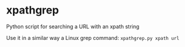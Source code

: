 # xpathgrep
Python script for searching a URL with an xpath string

Use it in a similar way a Linux grep command: `xpathgrep.py xpath url`

